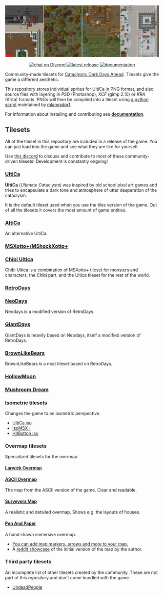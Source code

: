 <p align="center">
    <img src="./screenshots/UltimateCataclysm/showcase-sep-2021.png" alt="Showcase">
</p>

<p align="center">
    <a href="https://discord.gg/kAXNZuy">
        <img src="https://img.shields.io/discord/552510581161066497?style=flat-square&logo=discord"
            alt="chat on Discord"></a>
    <a href="https://github.com/I-am-Erk/CDDA-Tilesets/releases/latest">
        <img src="https://img.shields.io/github/v/release/I-am-Erk/CDDA-Tilesets?style=flat-square"
            alt="latest release"></a>
    <a href="https://i-am-erk.github.io/CDDA-Tilesets">
        <img src="https://img.shields.io/badge/documentation-read-green?style=flat-square"
            alt="documentation"></a>
</p>

Community-made tilesets for [Cataclysm: Dark Days Ahead](https://github.com/CleverRaven/Cataclysm-DDA).
Tilesets give the game a different aesthetic.

This repository stores individual sprites for UltiCa in PNG format, and also source files with layering in *PSD* (Photoshop), *XCF* (gimp 2.10) or *KRA* (Krita) formats.
PNGs will then be compiled into a tileset using [a python script](https://github.com/CleverRaven/Cataclysm-DDA/blob/master/tools/gfx_tools/compose.py) maintained by [mlangsdorf](https://github.com/mlange-42).

For information about installing and contributing see [**documentation**](https://i-am-erk.github.io/CDDA-Tilesets).

## Tilesets

All of the tileset in this repository are included in a release of the game.
You can just load into the game and see what they are like for yourself.

Use [this discord](https://discord.gg/kAXNZuy) to discuss and contribute to most
of these community-driven tilesets!
Development is constantly ongoing!

### [UltiCa](gfx/UltimateCataclysm)

**UltiCa** (*Ulti*mate *Ca*taclysm) was inspired by old school pixel art games
and tries to encapsulate a dark tone and atmosphere of utter desperation of the
cataclysm.

It is the default tileset used when you use the tiles version of the game.
Out of all the tilesets it covers the most amount of game entities.

### [AltiCa](gfx/Altica)

An alternative UltiCa.

### [MSXotto+/MShockXotto+](gfx/MShockXotto+)



### [Chibi Ultica](gfx/Chibi_Ultica)

Chibi Ultica is a combination of MSXotto+ tileset for monsters and characters,
the Chibi part, and the Ultica tileset for the rest of the world.

### [RetroDays](gfx/Retrodays)



### [NeoDays](gfx/NeoDays)

Neodays is a modified version of RetroDays.

### [GiantDays](gfx/GiantDays)

GiantDays is heavily based on Neodays, itself a modified version of RetroDays.

### [BrownLikeBears](gfx/BrownLikeBears)

BrownLikeBears is a neat tileset based on RetroDays.

### [HollowMoon](gfx/HollowMoon)

### [Mushroom Dream](gfx/Mushroom-Dream)

### Isometric tilesets

Changes the game to an isometric perspective.

- [UltiCa iso](gfx/Ultica_iso)
- [IsoMSX+](gfx/IsoMSX+)
- [HitButton iso](gfx/HitButton_iso)

### Overmap tilesets

Specialized tilesets for the overmap.

#### [Larwick Overmap](gfx/Larwick_Overmap)

#### [ASCII Overmap](gfx/ASCII_Overmap)

The map from the ASCII version of the game.
Clear and readable.

#### [Surveyors Map](gfx/SurveyorsMap)

A realistic and detailed overmap.
Shows e.g. the layouts of houses.

#### [Pen And Paper](gfx/PenAndPaper)

A hand-drawn immersive overmap.
- [You can add map markers, arrows and more to your map.](https://github.com/jneidel/CDDA-Tilesets/blob/master/doc/style/PenAndPaper/usage.md)
- A [reddit showcase](https://www.reddit.com/r/cataclysmdda/comments/1f6l2db/pen_and_paper_overmap_tileset/) of the initial version of the map by the author.

### Third party tilesets

An incomplete list of other tilesets created by the community.
These are not part of this repository and don't come bundled with the game.

- [UndeadPeople](https://github.com/Theawesomeboophis/UndeadPeopleTileset)
